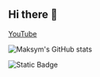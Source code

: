 ## Hi there 👋

[YouTube](https://www.youtube.com/channel/UCPJcH7BEr71mVDW1g--j70A)

![Maksym's GitHub stats](https://github-readme-stats.vercel.app/api?username=anuraghazra&theme=dark&show_icons=true)

![Static Badge](https://img.shields.io/badge/YouTube-e74c3c?style=flat&logo=youtube&logoColor=white&labelColor=e74c3c&link=https%3A%2F%2Fwww.youtube.com%2Fchannel%2FUCPJcH7BEr71mVDW1g--j70A)

<!--
**ivanisovmaks/ivanisovmaks** is a ✨ _special_ ✨ repository because its `README.md` (this file) appears on your GitHub profile.

Here are some ideas to get you started:

- 🔭 I’m currently working on ...
- 🌱 I’m currently learning ...
- 👯 I’m looking to collaborate on ...
- 🤔 I’m looking for help with ...
- 💬 Ask me about ...
- 📫 How to reach me: ...
- 😄 Pronouns: ...
- ⚡ Fun fact: ...
-->
